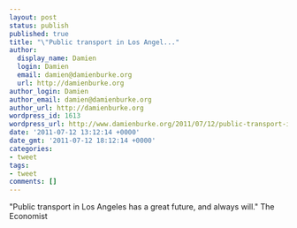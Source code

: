 ```yaml
---
layout: post
status: publish
published: true
title: "\"Public transport in Los Angel..."
author:
  display_name: Damien
  login: Damien
  email: damien@damienburke.org
  url: http://damienburke.org
author_login: Damien
author_email: damien@damienburke.org
author_url: http://damienburke.org
wordpress_id: 1613
wordpress_url: http://www.damienburke.org/2011/07/12/public-transport-in-los-angel/
date: '2011-07-12 13:12:14 +0000'
date_gmt: '2011-07-12 18:12:14 +0000'
categories:
- tweet
tags:
- tweet
comments: []
---
```

<p>"Public transport in Los Angeles has a great future, and always will." The Economist</p>
